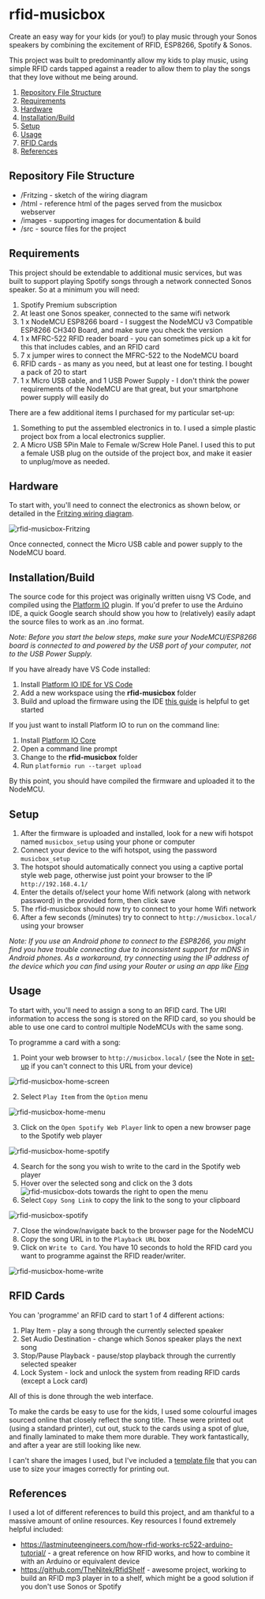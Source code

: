 # rfid-musicbox

Create an easy way for your kids (or you!) to play music through your Sonos speakers by combining the excitement of RFID, ESP8266, Spotify & Sonos.

This project was built to predominantly allow my kids to play music, using simple RFID cards tapped against a reader to allow them to play the songs that they love without me being around.

1. [Repository File Structure](#repository-file-structure)
2. [Requirements](#requirements)
3. [Hardware](#hardware)
4. [Installation/Build](#installationbuild)
5. [Setup](#setup)
6. [Usage](#usage)
7. [RFID Cards](#rfid-cards)
7. [References](#references)

## Repository File Structure
- /Fritzing - sketch of the wiring diagram
- /html - reference html of the pages served from the musicbox webserver
- /images - supporting images for documentation & build
- /src - source files for the project

## Requirements
This project should be extendable to additional music services, but was built to support playing Spotify songs through a network connected Sonos speaker. So at a minimum you will need:
1. Spotify Premium subscription
2. At least one Sonos speaker, connected to the same wifi network
3. 1 x NodeMCU ESP8266 board - I suggest the NodeMCU v3 Compatible ESP8266 CH340 Board, and make sure you check the version
4. 1 x MFRC-522 RFID reader board - you can sometimes pick up a kit for this that includes cables, and an RFID card
5. 7 x jumper wires to connect the MFRC-522 to the NodeMCU board
6. RFID cards - as many as you need, but at least one for testing. I bought a pack of 20 to start
7. 1 x Micro USB cable, and 1 USB Power Supply - I don't think the power requirements of the NodeMCU are that great, but your smartphone power supply will easily do

There are a few additional items I purchased for my particular set-up:
1. Something to put the assembled electronics in to. I used a simple plastic project box from a local electronics supplier.
2. A Micro USB 5Pin Male to Female w/Screw Hole Panel. I used this to put a female USB plug on the outside of the project box, and make it easier to unplug/move as needed.

## Hardware
To start with, you'll need to connect the electronics as shown below, or detailed in the [Fritzing wiring diagram](Fritzing/RFID-Musicbox.fzz).

![rfid-musicbox-Fritzing](images/fritzing.png)

Once connected, connect the Micro USB cable and power supply to the NodeMCU board.

## Installation/Build
The source code for this project was originally written uisng VS Code, and compiled using the [Platform IO](https://platformio.org/) plugin. If you'd prefer to use the Arduino IDE, a quick Google search should show you how to (relatively) easily adapt the source files to work as an .ino format.

*Note: Before you start the below steps, make sure your NodeMCU/ESP8266 board is connected to and powered by the USB port of your computer, not to the USB Power Supply.*

If you have already have VS Code installed:
1. Install [Platform IO IDE for VS Code](https://platformio.org/install/ide?install=vscode)
2. Add a new workspace using the **rfid-musicbox** folder
3. Build and upload the firmware using the IDE [this guide](https://docs.platformio.org/en/latest/integration/ide/vscode.html#ide-vscode) is helpful to get started

If you just want to install Platform IO to run on the command line:
1. Install [Platform IO Core](https://platformio.org/install/cli)
2. Open a command line prompt
3. Change to the **rfid-musicbox** folder
4. Run `platformio run --target upload`

By this point, you should have compiled the firmware and uploaded it to the NodeMCU.

## Setup
1. After the firmware is uploaded and installed, look for a new wifi hotspot named `musicbox_setup` using your phone or computer
2. Connect your device to the wifi hotspot, using the password `musicbox_setup`
3. The hotspot should automatically connect you using a captive portal style web page, otherwise just point your browser to the IP `http://192.168.4.1/`
4. Enter the details of/select your home Wifi network (along with network password) in the provided form, then click save
5. The rfid-musicbox should now try to connect to your home Wifi network
6. After a few seconds (/minutes) try to connect to `http://musicbox.local/` using your browser

*Note: If you use an Android phone to connect to the ESP8266, you might find you have trouble connecting due to inconsistent support for mDNS in Android phones. As a workaround, try connecting using the IP address of the device which you can find using your Router or using an app like [Fing](https://www.fing.com/products/fing-app)*

## Usage
To start with, you'll need to assign a song to an RFID card. The URI information to access the song is stored on the RFID card, so you should be able to use one card to control multiple NodeMCUs with the same song.

To programme a card with a song:
1. Point your web browser to `http://musicbox.local/` (see the Note in [set-up](#setup) if you can't connect to this URL from your device)

![rfid-musicbox-home-screen](images/home_screen.jpg)

2. Select `Play Item` from the `Option` menu

![rfid-musicbox-home-menu](images/home_menu.jpg)

3. Click on the `Open Spotify Web Player` link to open a new browser page to the Spotify web player

![rfid-musicbox-home-spotify](images/home_spotify.jpg)

4. Search for the song you wish to write to the card in the Spotify web player
5. Hover over the selected song and click on the 3 dots ![rfid-musicbox-dots](images/dots.jpg) towards the right to open the menu
6. Select `Copy Song Link` to copy the link to the song to your clipboard

![rfid-musicbox-spotify](images/spotify.jpg)

7. Close the window/navigate back to the browser page for the NodeMCU
8. Copy the song URL in to the `Playback URL` box
9. Click on `Write to Card`. You have 10 seconds to hold the RFID card you want to programme against the RFID reader/writer.

![rfid-musicbox-home-write](images/home_write.jpg)

## RFID Cards
You can 'programme' an RFID card to start 1 of 4 different actions:
1. Play Item - play a song through the currently selected speaker
2. Set Audio Destination - change which Sonos speaker plays the next song
3. Stop/Pause Playback - pause/stop playback through the currently selected speaker
4. Lock System - lock and unlock the system from reading RFID cards (except a Lock card)

All of this is done through the web interface.

To make the cards be easy to use for the kids, I used some colourful images sourced online that closely reflect the song title. These were printed out (using a standard printer), cut out, stuck to the cards using a spot of glue, and finally laminated to make them more durable. They work fantastically, and after a year are still looking like new.

I can't share the images I used, but I've included a [template file](images/card_template.afphoto) that you can use to size your images correctly for printing out.

## References
I used a lot of different references to build this project, and am thankful to a massive amount of online resources. Key resources I found extremely helpful included:
- https://lastminuteengineers.com/how-rfid-works-rc522-arduino-tutorial/ - a great reference on how RFID works, and how to combine it with an Arduino or equivalent device
- https://github.com/TheNitek/RfidShelf - awesome project, working to build an RFID mp3 player in to a shelf, which might be a good solution if you don't use Sonos or Spotify
